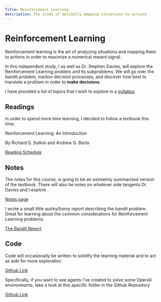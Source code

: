 ```yaml
---
Title: Reinforcement Learning
Description: The study of optimally mapping situations to actions
---
```


# Reinforcement Learning
Reinforcement learning is the art of analyzing situations and mapping them to actions in order to maximize a numerical reward signal.

In this independent study, I as well as Dr. Stephen Davies, will explore the Reinforcement Learning problem and its subproblems. We will go over the bandit problem, markov decision processes, and discover how best to translate a problem in order to **make decisions**.

I have provided a list of topics that I wish to explore in a [syllabus](syllabus)

## Readings

In order to spend more time learning, I decided to follow a textbook this time. 

Reinforcement Learning: An Introduction

By Richard S. Sutton and Andrew G. Barto


[Reading Schedule](readings) 


## Notes

The notes for this course, is going to be an extreemly summarized version of the textbook. There will also be notes on whatever side tangents Dr. Davies and I explore.

[Notes page](notes)

I wrote a small little quirky/funny report describing the bandit problem. Great for learning about the common considerations for Reinforcement Learning problems.

[The Bandit Report](/files/research/TheBanditReport.pdf)

## Code

Code will occasionally be written to solidify the learning material and to act as aids for more exploration. 

[Github Link](https://github.com/brandon-rozek/ReinforcementLearning)

Specifically, if you want to see agents I've created to solve some OpenAI environments, take a look at this specific folder in the Github Repository

[Github Link](https://github.com/Brandon-Rozek/ReinforcementLearning/tree/master/agents)


